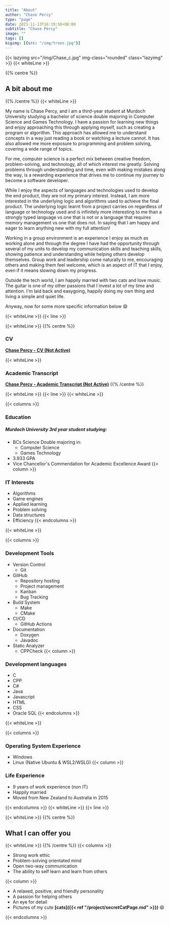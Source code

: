 ```yaml
---
title: "About"
author: "Chase Percy"
type: "page"
date: 2021-11-13T16:19:50+08:00
subtitle: "Chase Percy"
image: ""
tags: []
bigimg: [{src: "/img/trees.jpg"}]
---
```


{{< lazyimg src="/img/Chase_c.jpg" img-class="rounded" class="lazyimg" >}}
{{< whiteLine >}}

{{% centre %}}
## A bit about me
{{% /centre %}}
{{< whiteLine >}}

My name is Chase Percy, and I am a third-year student at Murdoch University studying a bachelor of science double 
majoring in Computer Science and Games Technology.
I have a passion for learning new things and enjoy approaching this through applying myself, such as creating a 
program or algorithm. This approach has allowed me to understand concepts in a way just reading a book or watching
a lecture cannot. It has also allowed me more exposure to programming and problem solving, covering a wide range of 
topics. 

For me, computer science is a perfect mix between creative freedom, problem-solving,
and technology, all of which interest me greatly. Solving problems through understanding and
time, even with making mistakes along the way, is a rewarding experience that drives me to
continue my journey to become a software developer.

While I enjoy the aspects of languages and technologies used to develop the end product, they are not my primary interest. 
Instead, I am more interested in the underlying logic and algorithms used to achieve
the final product. The underlying logic learnt from a project carries on regardless of language
or technology used and is infinitely more interesting to me than a strongly typed language vs one that is not or a 
language that requires memory management vs one that does not. In saying that
I am happy and eager to learn anything new with my full attention!

Working in a group environment is an experience I enjoy as much as working alone and through
the degree I have had the opportunity through several of my units to develop my communication skills
and teaching skills, showing patience and understanding while helping others develop themselves.
Group work and leadership come naturally to me, encouraging others and making them feel welcome,
which is an aspect of IT that I enjoy, even if it means slowing down my progress.

Outside the tech world, I am happily married with two cats and love music. The guitar
is one of my other passions that I invest a lot of my time and attention. I'm laid back and easygoing, happily doing 
my own thing and living a simple and quiet life.

Anyway, now for some more specific information below :smile:

{{< whiteLine >}}
{{< line >}}

{{< whiteLine >}}
{{% centre %}}
### CV

__[Chase Percy - CV (Not Active)]()__

{{< whiteLine >}}

### Academic Transcript

__[Chase Percy - Academic Transcript (Not Active)]()__
{{% /centre %}}

{{< whiteLine >}}
{{< line >}}
{{< whiteLine >}}

{{< columns >}}
### Education
##### Murdoch University 3rd year student studying:
* BCs Science Double majoring in:
  * Computer Science
  * Games Technology
* 3.933 GPA
* Vice Chancellor's Commendation for Academic Excellence Award
{{< column >}}
### IT Interests
* Algorithms
* Game engines
* Applied learning
* Problem solving
* Data structures
* Efficiency
{{< endcolumns >}}


{{< whiteLine >}}

{{< columns >}}
### Development Tools
* Version Control
  * Git
* GitHub
  * Repository hosting
  * Project management
  * Kanban
  * Bug Tracking
* Build System
  * Make
  * CMake
* CI/CD
  * GitHub Actions
* Documentation
  * Doxygen
  * Javadoc
* Static Analyzer
  * CPPCheck
{{< column >}}
### Development languages
 * C
 * CPP
 * C#
 * Java
 * Javascript
 * HTML
 * CSS
 * Oracle SQL
{{< endcolumns >}}

{{< whiteLine >}}

{{< columns >}}
### Operating System Experience
* Windows
* Linux (Native Ubuntu & WSL2/WSLG)
{{< column >}}
### Life Experience
* 9 years of work experience (non IT)
* Happily married
* Moved from New Zealand to Australia in 2015
 
{{< endcolumns >}}
{{< whiteLine >}}
{{< line >}}

{{< whiteLine >}}
{{% centre %}}
## What I can offer you
{{< whiteLine >}}
{{% /centre %}}
{{< columns >}}
- Strong work ethic
- Problem-solving orientated mind
- Open two-way communication
- The ability to self learn and learn from others  

{{< column >}}
- A relaxed, positive, and friendly personality
- A passion for helping others
- An eye for detail
- Pictures of my cute __[cats]({{< ref "/project/secretCatPage.md" >}})__ :smile:

{{< endcolumns >}}
